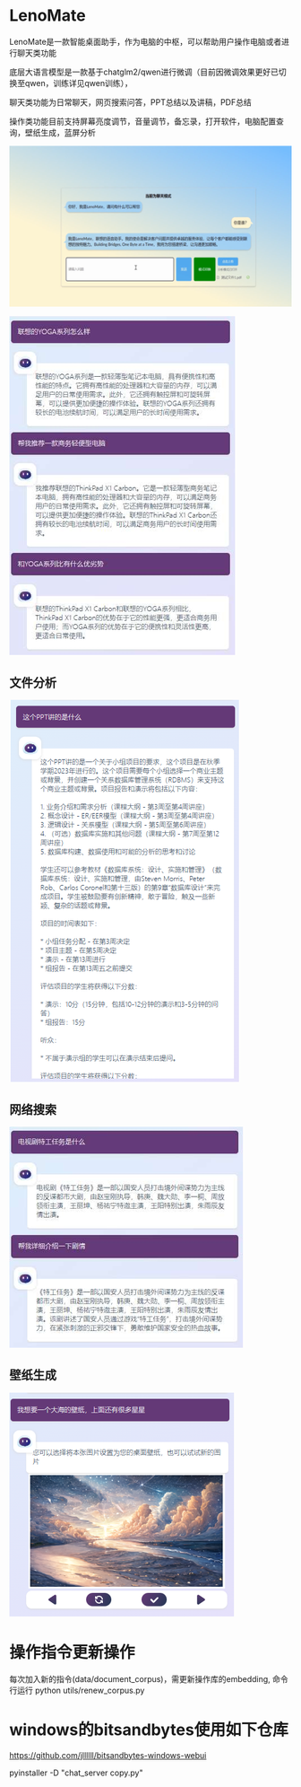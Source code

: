 # LenoMate

LenoMate是一款智能桌面助手，作为电脑的中枢，可以帮助用户操作电脑或者进行聊天类功能

底层大语言模型是一款基于chatglm2/qwen进行微调（目前因微调效果更好已切换至qwen，训练详见qwen训练），

聊天类功能为日常聊天，网页搜索问答，PPT总结以及讲稿，PDF总结

操作类功能目前支持屏幕亮度调节，音量调节，备忘录，打开软件，电脑配置查询，壁纸生成，蓝屏分析

![1690260335920](image/README/1690260335920.png)

![1696927415315](image/README/1696927415315.png)

## 文件分析

![1696926155793](image/README/1696926155793.png)

## 网络搜索

![1696926782813](image/README/1696926782813.png)


## 壁纸生成

![1696927615537](image/README/1696927615537.png)

# 操作指令更新操作

每次加入新的指令(data/document_corpus)，需更新操作库的embedding, 命令行运行 python utils/renew_corpus.py

# windows的bitsandbytes使用如下仓库

https://github.com/jllllll/bitsandbytes-windows-webui

pyinstaller -D "chat_server copy.py"
